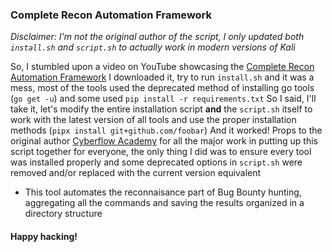 ### Complete Recon Automation Framework

*Disclaimer: I'm not the original author of the script, I only updated both `install.sh` and `script.sh` to actually work in modern versions of Kali*

So, I stumbled upon a video on YouTube showcasing the [Complete Recon Automation Framework](https://github.com/cyberflow-academy/Complete-Recon-Automation-Framework)
I downloaded it, try to run `install.sh` and it was a mess, most of the tools used the deprecated method of installing go tools (`go get -u`) and some used `pip install -r requirements.txt`
So I said, I'll take it, let's modify the entire installation script **and** the `script.sh` itself to work with the latest version of all tools and use the proper installation methods (`pipx install git+github.com/foobar`)
And it worked!
Props to the original author [Cyberflow Academy](https://github.com/cyberflow-academy) for all the major work in putting up this script together for everyone, the only thing I did was to ensure every tool was installed properly and some deprecated options in `script.sh` were removed and/or replaced with the current version equivalent

- This tool automates the reconnaisance part of Bug Bounty hunting, aggregating all the commands and saving the results organized in a directory structure

#### Happy hacking!
